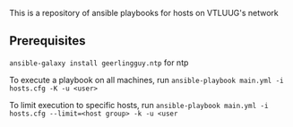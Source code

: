 This is a repository of ansible playbooks for hosts on VTLUUG's network

## Prerequisites

```ansible-galaxy install geerlingguy.ntp``` for ntp



To execute a playbook on all machines, run 
```ansible-playbook main.yml -i hosts.cfg -K -u <user>```


To limit execution to specific hosts, run
```ansible-playbook main.yml -i hosts.cfg --limit=<host group> -k -u <user ```
